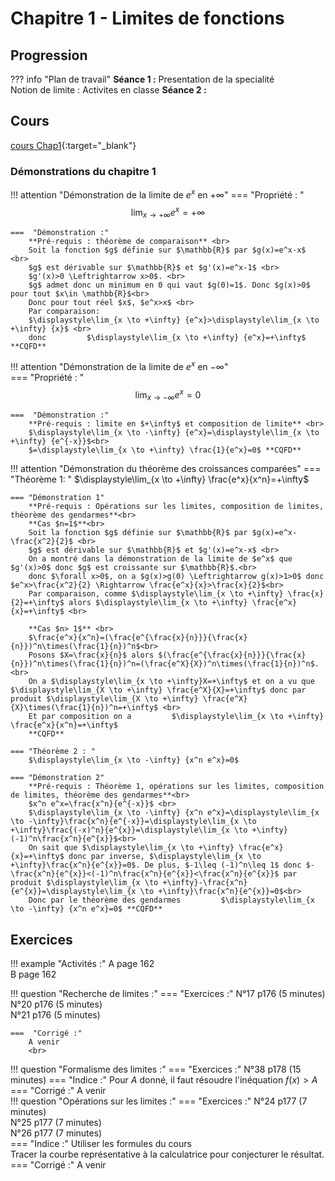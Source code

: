 # Chapitre 1 - Limites de fonctions
## Progression
??? info "Plan de travail"
    **Séance 1 :** Presentation de la specialité <br>
    Notion de limite : Activites en classe
    **Séance 2 :**
## Cours 

[cours Chap1](./Cours-Chap1.pdf){:target="_blank"}

### Démonstrations du chapitre 1
!!! attention "Démonstration de la limite de $e^x$ en $+\infty$"
    ===  "Propriété : "
        $$\displaystyle\lim_{x \to +\infty} {e^x}=+\infty$$
    
    ===  "Démonstration :"
        **Pré-requis : théorème de comparaison** <br>
        Soit la fonction $g$ définie sur $\mathbb{R}$ par $g(x)=e^x-x$ <br>
        $g$ est dérivable sur $\mathbb{R}$ et $g'(x)=e^x-1$ <br>
        $g'(x)>0 \Leftrightarrow x>0$. <br>
        $g$ admet donc un minimum en 0 qui vaut $g(0)=1$. Donc $g(x)>0$ pour tout $x\in \mathbb{R}$<br>
        Donc pour tout réel $x$, $e^x>x$ <br>
        Par comparaison: 
        $\displaystyle\lim_{x \to +\infty} {e^x}>\displaystyle\lim_{x \to +\infty} {x}$ <br>
        donc         $\displaystyle\lim_{x \to +\infty} {e^x}=+\infty$ **CQFD**
       
!!! attention  "Démonstration de la limite de $e^x$ en $-\infty$"  
    ===  "Propriété : "
        $$\displaystyle\lim_{x \to -\infty} {e^x}=0$$
    
    ===  "Démonstration :"
        **Pré-requis : limite en $+\infty$ et composition de limite** <br>
        $\displaystyle\lim_{x \to -\infty} {e^x}=\displaystyle\lim_{x \to +\infty} {e^{-x}}$<br>
        $=\displaystyle\lim_{x \to +\infty} \frac{1}{e^x}=0$ **CQFD**

!!! attention "Démonstration du théorème des croissances comparées"
    === "Théorème 1: "
        $\displaystyle\lim_{x \to +\infty} \frac{e^x}{x^n}=+\infty$
        
    === "Démonstration 1"
        **Pré-requis : Opérations sur les limites, composition de limites, théorème des gendarmes**<br>
        **Cas $n=1$**<br>
        Soit la fonction $g$ définie sur $\mathbb{R}$ par $g(x)=e^x-\frac{x^2}{2}$ <br>
        $g$ est dérivable sur $\mathbb{R}$ et $g'(x)=e^x-x$ <br>
        On a montré dans la démonstration de la limite de $e^x$ que $g'(x)>0$ donc $g$ est croissante sur $\mathbb{R}$.<br>
        donc $\forall x>0$, on a $g(x)>g(0) \Leftrightarrow g(x)>1>0$ donc $e^x>\frac{x^2}{2} \Rightarrow \frac{e^x}{x}>\frac{x}{2}$<br>
        Par comparaison, comme $\displaystyle\lim_{x \to +\infty} \frac{x}{2}=+\infty$ alors $\displaystyle\lim_{x \to +\infty} \frac{e^x}{x}=+\infty$ <br>
        
        **Cas $n> 1$** <br>
        $\frac{e^x}{x^n}=(\frac{e^{\frac{x}{n}}}{\frac{x}{n}})^n\times(\frac{1}{n})^n$<br>
        Posons $X=\frac{x}{n}$ alors $(\frac{e^{\frac{x}{n}}}{\frac{x}{n}})^n\times(\frac{1}{n})^n=(\frac{e^X}{X})^n\times(\frac{1}{n})^n$. <br>
        On a $\displaystyle\lim_{x \to +\infty}X=+\infty$ et on a vu que $\displaystyle\lim_{X \to +\infty} \frac{e^X}{X}=+\infty$ donc par produit $\displaystyle\lim_{X \to +\infty} \frac{e^X}{X}\times(\frac{1}{n})^n=+\infty$ <br>
        Et par composition on a         $\displaystyle\lim_{x \to +\infty} \frac{e^x}{x^n}=+\infty$
        **CQFD**
        
    === "Théorème 2 : "
        $\displaystyle\lim_{x \to -\infty} {x^n e^x}=0$
        
    === "Démonstration 2"
        **Pré-requis : Théorème 1, opérations sur les limites, composition de limites, théorème des gendarmes**<br>
        $x^n e^x=\frac{x^n}{e^{-x}}$ <br>
        $\displaystyle\lim_{x \to -\infty} {x^n e^x}=\displaystyle\lim_{x \to -\infty}\frac{x^n}{e^{-x}}=\displaystyle\lim_{x \to +\infty}\frac{(-x)^n}{e^{x}}=\displaystyle\lim_{x \to +\infty}(-1)^n\frac{x^n}{e^{x}}$<br>
        On sait que $\displaystyle\lim_{x \to +\infty} \frac{e^x}{x}=+\infty$ donc par inverse, $\displaystyle\lim_{x \to +\infty}\frac{x^n}{e^{x}}=0$. De plus, $-1\leq (-1)^n\leq 1$ donc $-\frac{x^n}{e^{x}}<(-1)^n\frac{x^n}{e^{x}}<\frac{x^n}{e^{x}}$ par produit $\displaystyle\lim_{x \to +\infty}-\frac{x^n}{e^{x}}=\displaystyle\lim_{x \to +\infty}\frac{x^n}{e^{x}}=0$<br>
        Donc par le théorème des gendarmes         $\displaystyle\lim_{x \to -\infty} {x^n e^x}=0$ **CQFD**
      
        
## Exercices 
!!! example "Activités :" 
    A page 162 <br>
    B page 162

!!! question "Recherche de limites :"
    ===  "Exercices  :"
        N°17 p176 (5 minutes)<br>
        N°20 p176 (5 minutes)<br>
        N°21 p176 (5 minutes)<br>
        
    ===  "Corrigé :"
        A venir
        <br>
      
!!! question "Formalisme des limites :"
    === "Exercices :"
        N°38 p178 (15 minutes)
    === "Indice :"
        Pour $A$ donné, il faut résoudre l'inéquation $f(x)>A$
    === "Corrigé :"
        A venir
       <br>
!!! question "Opérations sur les limites :"
    === "Exercices :"
        N°24 p177 (7 minutes)<br>
        N°25 p177 (7 minutes)<br>
        N°26 p177 (7 minutes)<br>
    === "Indice :"
        Utiliser les formules du cours <br>
        Tracer la courbe représentative à la calculatrice pour conjecturer le résultat.
    === "Corrigé :"
        A venir       
       
    

